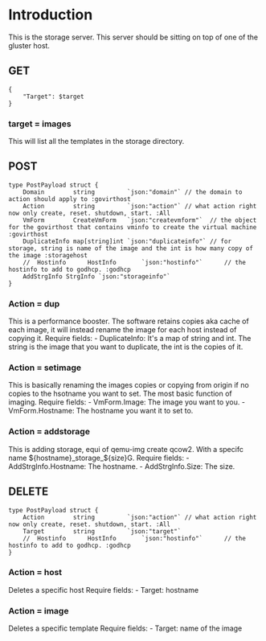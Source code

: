 # Introduction #
This is the storage server. This server should be sitting on top of one of the gluster host. 

## GET 
``` 
{
    "Target": $target
}
```

### target = images ###
This will list all the templates in the storage directory. 

## POST 
```
type PostPayload struct {
    Domain        string         `json:"domain"` // the domain to action should apply to :govirthost
    Action        string         `json:"action"` // what action right now only create, reset. shutdown, start. :All
    VmForm        CreateVmForm   `json:"createvmform"`  // the object for the govirthost that contains vminfo to create the virtual machine :govirthost
    DuplicateInfo map[string]int `json:"duplicateinfo"` // for storage, string is name of the image and the int is how many copy of the image :storagehost
    //  Hostinfo      HostInfo       `json:"hostinfo"`      // the hostinfo to add to godhcp. :godhcp
    AddStrgInfo StrgInfo `json:"storageinfo"`
}
```

### Action = dup ###
This is a performance booster. The software retains copies aka cache of each image, it will instead rename the image for each host instead of copying it.
Require fields:
    - DuplicateInfo: It's a map of string and int. The string is the image that you want to duplicate, the int is the copies of it. 
### Action = setimage ###
This is basically renaming the images copies or copying from origin if no copies to the hsotname you want to set. The most basic function of imaging. 
Require fields:
    - VmForm.Image: The image you want to you.
    - VmForm.Hostname: The hostname you want it to set to. 
### Action = addstorage ###
This is adding storage, equi of qemu-img create qcow2. With a specifc name ${hostname}_storage_${size}G.
Require fields:
    - AddStrgInfo.Hostname: The hostname.
    - AddStrgInfo.Size: The size. 

## DELETE 
```
type PostPayload struct {
    Action        string         `json:"action"` // what action right now only create, reset. shutdown, start. :All
    Target        string         `json:"target"`
    //  Hostinfo      HostInfo       `json:"hostinfo"`      // the hostinfo to add to godhcp. :godhcp
}
```
### Action = host ###
Deletes a specific host 
Require fields:
    - Target: hostname

### Action = image ###
Deletes a specific template 
Require fields:
    - Target: name of the image


